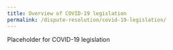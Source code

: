 ```yaml
---
title: Overview of COVID-19 legislation
permalink: /dispute-resolution/covid-19-legislation/
---
```


Placeholder for COVID-19 legislation
